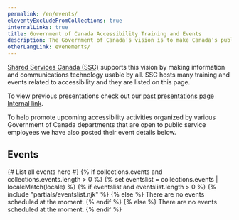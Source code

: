 ```yaml
---
permalink: /en/events/
eleventyExcludeFromCollections: true
internalLinks: true
title: Government of Canada Accessibility Training and Events
description: The Government of Canada’s vision is to make Canada’s public service the most accessible and inclusive in the world.
otherLangLink: evenements/
---
```

[Shared Services Canada (SSC)](https://www.canada.ca/en/shared-services.html) supports this vision by making information and communications technology usable by all. SSC hosts many training and events related to accessibility and they are listed on this page.

To view previous presentations check out our [past presentations page <span class="fas fa-user-lock mrgn-lft-sm mrgn-rght-sm" aria-hidden="true"></span><span class="wb-inv"> Internal link</span>](https://www.gcpedia.gc.ca/wiki/Past_Presentations_%E2%80%93_SSC%E2%80%99s_Accessibility_Training_and_Events_/_Pr%C3%A9sentations_pass%C3%A9es_-_Formation_et_%C3%A9v%C3%A9nements_sur_l%27accessibilit%C3%A9_de_SPC).

To help promote upcoming accessibility activities organized by various Government of Canada departments that are open to public service employees we have also posted their event details below.

## Events

{# List all events here #}
{% if collections.events and collections.events.length > 0 %}
  {% set eventslist = collections.events | localeMatch(locale) %}
  {% if eventslist and eventslist.length > 0 %}
    {% include "partials/eventslist.njk" %}
  {% else %}
    There are no events scheduled at the moment.
  {% endif %}
{% else %}
  There are no events scheduled at the moment.
{% endif %}

